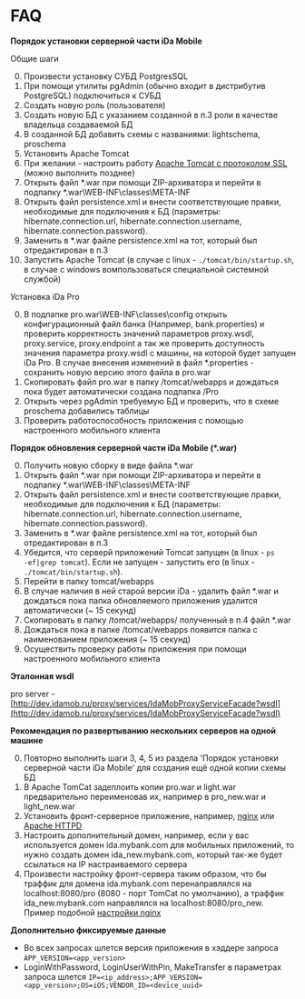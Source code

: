 # FAQ

**Порядок установки серверной части iDa Mobile**

Общие шаги

0. Произвести установку СУБД PostgresSQL
0. При помощи утилиты pgAdmin (обычно входит в дистрибутив PostgreSQL) подключиться к СУБД
0. Создать новую роль (пользователя)
0. Создать новую БД с указанием созданной в п.3 роли в качестве владельца создаваемой БД
0. В созданной БД добавить схемы с названиями: lightschema, proschema
0. Установить Apache Tomcat
0. При желании - настроить работу [Apache Tomcat с протоколом SSL](http://habrahabr.ru/post/134453/) (можно выполнить позднее)
0. Открыть файл *.war при помощи ZIP-архиватора и перейти в подпапку *.war\WEB-INF\classes\META-INF
0. Открыть файл persistence.xml и внести соответствующие правки, необходимые для подключения к БД (параметры: hibernate.connection.url, hibernate.connection.username, hibernate.connection.password).
0. Заменить в *.war файле persistence.xml на тот, который был отредактирован в п.3
0. Запустить Apache Tomcat (в случае с linux - <code>./tomcat/bin/startup.sh</code>, в случае с windows вомпользоваться специальной системной службой)

Установка iDa Pro

0. В подпапке pro.war\WEB-INF\classes\config открыть конфигурационный файл банка (Например, bank.properties) и проверить корректность значений параметров proxy.wsdl, proxy.service, proxy.endpoint а так же проверить доступность значения параметра proxy.wsdl с машины, на которой будет запущен iDa Pro. В случае внесения изменений в файл *.properties - сохранить новую версию этого файла в pro.war
0. Скопировать файл pro.war в папку /tomcat/webapps и дождаться пока будет автоматически создана подпапка /Pro
0. Открыть через pgAdmin требуемую БД и проверить, что в схеме proschema добавились таблицы
0. Проверить работоспособность приложения с помощью настроенного мобильного клиента

**Порядок обновления серверной части iDa Mobile (*.war)**

0. Получить новую сборку в виде файла *.war
0. Открыть файл *.war при помощи ZIP-архиватора и перейти в подпапку *.war\WEB-INF\classes\META-INF
0. Открыть файл persistence.xml и внести соответствующие правки, необходимые для подключения к БД (параметры: hibernate.connection.url, hibernate.connection.username, hibernate.connection.password).
0. Заменить в *.war файле persistence.xml на тот, который был отредактирован в п.3
0. Убедится, что серверй приложений Tomcat запущен (в linux - <code>ps -ef|grep tomcat</code>). Если не запущен - запустить его (в linux - <code>./tomcat/bin/startup.sh</code>).
0. Перейти в папку tomcat/webapps
0. В случае наличия в ней старой версии iDa - удалить файл *.war и дождаться пока папка обновляемого приложения удалится автоматически (~ 15 секунд)
0. Скопировать в папку /tomcat/webapps/ полученный в п.4 файл *.war
0. Дождаться пока в папке /tomcat/webapps появится папка с наименованием приложения (~ 15 секунд)
0. Осуществить проверку работы приложения при помощи настроенного мобильного клиента

**Эталонная wsdl**

pro server - [http://dev.idamob.ru/proxy/services/IdaMobProxyServiceFacade?wsdl](http://dev.idamob.ru/proxy/services/IdaMobProxyServiceFacade?wsdl)

**Рекомендация по развертыванию нескольких серверов на одной машине**

0. Повторно выполнить шаги 3, 4, 5 из раздела 'Порядок установки серверной части iDa Mobile' для создания ещё одной копии схемы БД
0. В Apache TomCat задеплоить копии pro.war и light.war предварительно переименовав их, например в pro_new.war и light_new.war
0. Установить фронт-серверное приложение, например, [nginx](https://nginx.org/ru/) или [Apache HTTPD](https://httpd.apache.org)
0. Настроить дополнительный домен, например, если у вас используется домен ida.mybank.com для мобильных приложений, то нужно создать домен ida_new.mybank.com, который так-же будет ссылаться на IP настраиваемого сервера
0. Произвести настройку фронт-сервера таким образом, что бы траффик для домена ida.mybank.com перенаправлялся на localhost:8080/pro (8080 - порт TomCat по умолчанию), а траффик ida_new.mybank.com направлялся на localhost:8080/pro_new. Пример подобной [настройки nginx](http://serverfault.com/questions/536576/nginx-how-do-i-forward-a-http-request-to-another-port)

**Дополнительно фиксируемые данные**

- Во всех запросах шлется версия приложения в хэддере запроса ``APP_VERSION=<app_version>``
- LoginWithPassword, LoginUserWithPin, MakeTransfer в параметрах запроса шлется ``IP=<ip_address>;APP_VERSION=<app_version>;OS=iOS;VENDOR_ID=<device_uuid>``
